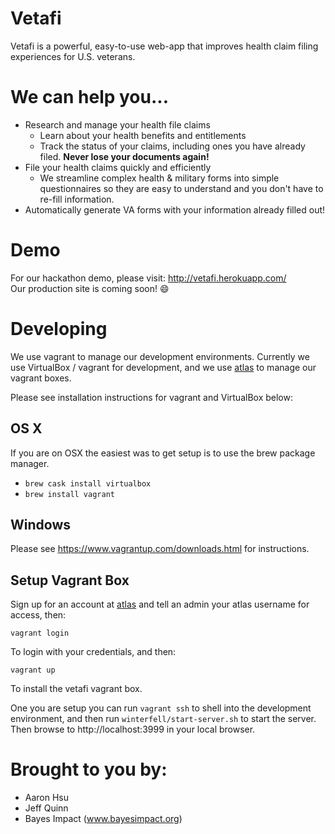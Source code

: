 # Vetafi
Vetafi is a powerful, easy-to-use web-app that improves health claim filing experiences for U.S. veterans.

# We can help you...
- Research and manage your health file claims
    - Learn about your health benefits and entitlements
    - Track the status of your claims, including ones you have already filed. **Never lose your documents again!**
- File your health claims quickly and efficiently
  - We streamline complex health & military forms into simple questionnaires so they are easy to understand and you don't have to re-fill information.
- Automatically generate VA forms with your information already filled out!

# Demo
For our hackathon demo, please visit: http://vetafi.herokuapp.com/<br>
Our production site is coming soon! :smile:

# Developing

We use vagrant to manage our development environments. 
Currently we use VirtualBox / vagrant for development, and we use [atlas](https://atlas.hashicorp.com) to manage our vagrant boxes.

Please see installation instructions for vagrant and VirtualBox below: 

## OS X

If you are on OSX the easiest was to get setup is to use the brew package manager.

- `brew cask install virtualbox`
- `brew install vagrant`

## Windows

Please see https://www.vagrantup.com/downloads.html for instructions.

## Setup Vagrant Box

Sign up for an account at [atlas](https://atlas.hashicorp.com) and tell an admin your atlas username for access, then:

```
vagrant login
```

To login with your credentials, and then:

```
vagrant up
```

To install the vetafi vagrant box.

One you are setup you can run `vagrant ssh` to shell into the development environment, and then run
`winterfell/start-server.sh` to start the server. Then browse to http://localhost:3999 in your local browser.

# Brought to you by:
- Aaron Hsu
- Jeff Quinn
- Bayes Impact (www.bayesimpact.org)
